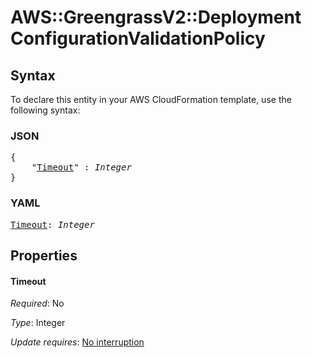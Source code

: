 # AWS::GreengrassV2::Deployment ConfigurationValidationPolicy

## Syntax

To declare this entity in your AWS CloudFormation template, use the following syntax:

### JSON

<pre>
{
    "<a href="#timeout" title="Timeout">Timeout</a>" : <i>Integer</i>
}
</pre>

### YAML

<pre>
<a href="#timeout" title="Timeout">Timeout</a>: <i>Integer</i>
</pre>

## Properties

#### Timeout

_Required_: No

_Type_: Integer

_Update requires_: [No interruption](https://docs.aws.amazon.com/AWSCloudFormation/latest/UserGuide/using-cfn-updating-stacks-update-behaviors.html#update-no-interrupt)

